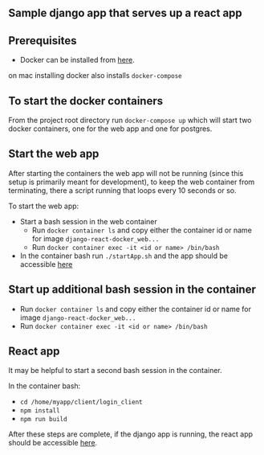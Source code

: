 ## Sample django app that serves up a react app

## Prerequisites

- Docker can be installed from [here](https://docs.docker.com/get-docker/).

on mac installing docker also installs `docker-compose`

## To start the docker containers

From the project root directory run `docker-compose up` which will start two docker containers, one for the web app and one for postgres.

## Start the web app

After starting the containers the web app will not be running (since this setup is primarily meant for development), to keep the web container from terminating, there a script running that loops every 10 seconds or so.

To start the web app:

- Start a bash session in the web container
  - Run `docker container ls` and copy either the container id or name for image `django-react-docker_web...`
  - Run `docker container exec -it <id or name> /bin/bash`
- In the container bash run `./startApp.sh` and the app should be accessible [here](http://localhost:8000/admin/)

## Start up additional bash session in the container

- Run `docker container ls` and copy either the container id or name for image `django-react-docker_web...`
- Run `docker container exec -it <id or name> /bin/bash`

## React app

It may be helpful to start a second bash session in the container.

In the container bash:

- `cd /home/myapp/client/login_client`
- `npm install`
- `npm run build`

After these steps are complete, if the django app is running, the react app should be accessible [here](http://localhost:8000/app/index.html).